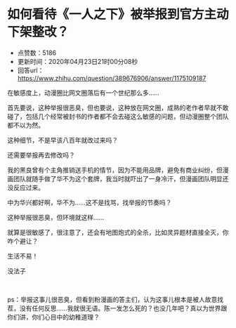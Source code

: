 # 如何看待《一人之下》被举报到官方主动下架整改？
- 点赞数：5186
- 更新时间：2020年04月23日21时00分08秒
- 回答url：https://www.zhihu.com/question/389676906/answer/1175109187
<body>
 <p data-pid="I9hBShhf">在敏感度上，动漫圈比网文圈落后有一个世纪那么多……</p>
 <p data-pid="-GoDUz0T">首先要说，这种举报很恶臭，但也要说，这种放在网文圈，成熟的老作者早就不敢碰了，包括几个经常被封书的作者都不会去碰这么敏感的问题，但动漫圈整个团队都不以为然。</p>
 <p data-pid="9FdC12BH">这种细节，不是早该八百年就改过来吗？</p>
 <p data-pid="PF0zlCN8">还需要举报再去修改吗？</p>
 <p data-pid="IEzAjAFc">我的黑良曾有个主角推销送手机的情节，因为不能用品牌，避免有商业纠纷，但漫画团队就随手做了华不为这个套牌，我当时就吓出了一身冷汗，但漫画团队明显还没反应过来。</p>
 <p data-pid="RTf8imSz">中为华兴都好啊，华不为……这不是找骂，找举报的节奏吗？</p>
 <p data-pid="CGKCarV5">这种举报很恶臭，但环境就这样……</p>
 <p data-pid="OPtgsDvA">就算是很敏感了，很注意了，还会有地图炮式的全杀，比如灵异题材直接全灭，你咋个避让？</p>
 <p data-pid="yJHlqjDb">生活不易！</p>
 <p data-pid="yrCBl8CX">没法子</p>
 <p class="ztext-empty-paragraph"><br></p>
 <p data-pid="m4lJKhjl">ps：举报这事儿很恶臭，但看到粉漫画的答主们，认为这事儿根本是被人故意找茬，没有任何反思……我就很无语。陈一发怎么死的？也没几年吧？真以为世界跟你们讲，你们心目中的幼稚道理？</p>
</body>